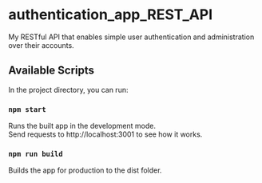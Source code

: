 # authentication_app_REST_API
My RESTful API that enables simple user authentication and administration over their accounts.

## Available Scripts

In the project directory, you can run:

### `npm start`

Runs the built app in the development mode. \
Send requests to http://localhost:3001 to see how it works.

### `npm run build`

Builds the app for production to the dist folder.
